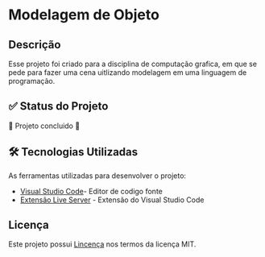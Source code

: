 # Modelagem de Objeto

## Descrição
Esse projeto foi criado para a disciplina de computação grafica, em que se pede para fazer uma cena uitlizando modelagem em uma linguagem de programação.

## ✅ Status do Projeto
🚧 Projeto concluido  🚧

## 🛠️ Tecnologias Utilizadas
As ferramentas utilizadas para desenvolver o projeto:
* [Visual Studio Code](https://code.visualstudio.com/)- Editor de codigo fonte
* [Extensão Live Server](https://marketplace.visualstudio.com/items?itemName=ritwickdey.LiveServer) - Extensão do Visual Studio Code


## Licença 
Este projeto possui [Lincença](LICENSE.md) nos termos da licença MIT. 
